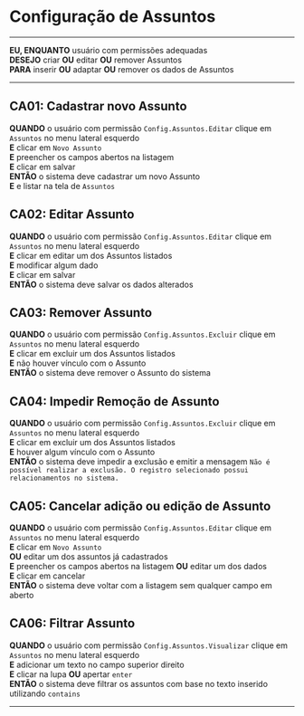 # Configuração de Assuntos

---

**EU, ENQUANTO** usuário com permissões adequadas\
**DESEJO** criar **OU** editar **OU** remover Assuntos\
**PARA** inserir **OU** adaptar **OU** remover os dados de Assuntos

---

## CA01: Cadastrar novo Assunto

**QUANDO** o usuário com permissão `Config.Assuntos.Editar` clique em `Assuntos` no menu lateral esquerdo\
**E** clicar em `Novo Assunto`\
**E** preencher os campos abertos na listagem\
**E** clicar em salvar\
**ENTÃO** o sistema deve cadastrar um novo Assunto\
**E** e listar na tela de `Assuntos`

## CA02: Editar Assunto

**QUANDO** o usuário com permissão `Config.Assuntos.Editar` clique em `Assuntos` no menu lateral esquerdo\
**E** clicar em editar um dos Assuntos listados\
**E** modificar algum dado\
**E** clicar em salvar\
**ENTÃO** o sistema deve salvar os dados alterados

## CA03: Remover Assunto

**QUANDO** o usuário com permissão `Config.Assuntos.Excluir` clique em `Assuntos` no menu lateral esquerdo\
**E** clicar em excluir um dos Assuntos listados\
**E** não houver vínculo com o Assunto\
**ENTÃO** o sistema deve remover o Assunto do sistema

## CA04: Impedir Remoção de Assunto

**QUANDO** o usuário com permissão `Config.Assuntos.Excluir` clique em `Assuntos` no menu lateral esquerdo\
**E** clicar em excluir um dos Assuntos listados\
**E** houver algum vínculo com o Assunto\
**ENTÃO** o sistema deve impedir a exclusão e emitir a mensagem `Não é possível realizar a exclusão. O registro selecionado possui relacionamentos no sistema.`

## CA05: Cancelar adição ou edição de Assunto

**QUANDO** o usuário com permissão `Config.Assuntos.Editar` clique em `Assuntos` no menu lateral esquerdo\
**E** clicar em `Novo Assunto`\
**OU** editar um dos assuntos já cadastrados\
**E** preencher os campos abertos na listagem **OU** editar um dos dados\
**E** clicar em cancelar\
**ENTÃO** o sistema deve voltar com a listagem sem qualquer campo em aberto

## CA06: Filtrar Assunto

**QUANDO** o usuário com permissão `Config.Assuntos.Visualizar` clique em `Assuntos` no menu lateral esquerdo\
**E** adicionar um texto no campo superior direito\
**E** clicar na lupa **OU** apertar `enter`\
**ENTÃO** o sistema deve filtrar os assuntos com base no texto inserido utilizando `contains`

---
